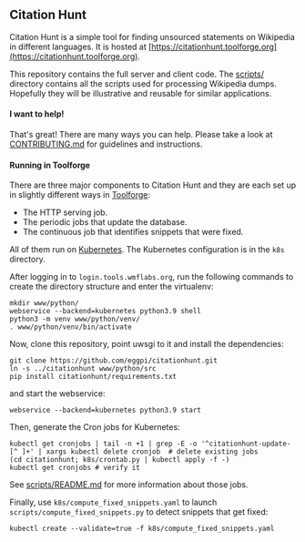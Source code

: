 ## Citation Hunt

Citation Hunt is a simple tool for finding unsourced statements on
Wikipedia in different languages. It is hosted at
[https://citationhunt.toolforge.org](https://citationhunt.toolforge.org).

This repository contains the full server and client code. The
[scripts/](https://github.com/eggpi/citationhunt/tree/master/scripts)
directory contains all the scripts used for processing Wikipedia dumps.
Hopefully they will be illustrative and reusable for similar applications.

#### I want to help!

That's great! There are many ways you can help. Please take a look at
[CONTRIBUTING.md](https://github.com/eggpi/citationhunt/blob/master/CONTRIBUTING.md)
for guidelines and instructions.

#### Running in Toolforge

There are three major components to Citation Hunt and they are each set up in
slightly different ways in
[Toolforge](https://wikitech.wikimedia.org/wiki/Help:Toolforge):

* The HTTP serving job.
* The periodic jobs that update the database.
* The continuous job that identifies snippets that were fixed.

All of them run on
[Kubernetes](https://wikitech.wikimedia.org/wiki/Help:Toolforge/Kubernetes). The
Kubernetes configuration is in the `k8s` directory.

After logging in to `login.tools.wmflabs.org`, run the following commands to
create the directory structure and enter the virtualenv:

```
mkdir www/python/
webservice --backend=kubernetes python3.9 shell
python3 -m venv www/python/venv/
. www/python/venv/bin/activate
```

Now, clone this repository, point uwsgi to it and install the dependencies:

```
git clone https://github.com/eggpi/citationhunt.git
ln -s ../citationhunt www/python/src
pip install citationhunt/requirements.txt
```

and start the webservice:

```
webservice --backend=kubernetes python3.9 start
```

Then, generate the Cron jobs for Kubernetes:

```
kubectl get cronjobs | tail -n +1 | grep -E -o '^citationhunt-update-[^ ]+' | xargs kubectl delete cronjob  # delete existing jobs
(cd citationhunt; k8s/crontab.py | kubectl apply -f -)
kubectl get cronjobs # verify it
```

See [scripts/README.md](https://github.com/eggpi/citationhunt/blob/master/scripts/README.md)
for more information about those jobs.

Finally, use `k8s/compute_fixed_snippets.yaml` to launch `scripts/compute_fixed_snippets.py`
to detect snippets that get fixed:

```
kubectl create --validate=true -f k8s/compute_fixed_snippets.yaml
```